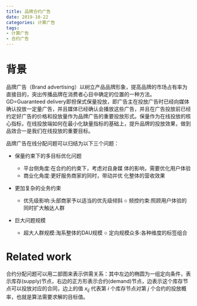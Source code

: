 ```yaml
---
title: 品牌合约广告
date: 2019-10-22
categories: 计算广告
tags:
- 计算广告
- 合约广告
---
```


# 背景

品牌广告（Brand advertising）以树立产品品牌形象，提高品牌的市场占有率为直接目的，突出传播品牌在消费者心目中确定的位置的一种方法。GD=Guaranteed delivery即担保式保量投放，即广告主在投放广告时已经向媒体确认投放一定量广告，并且媒体已经确认会播放这些广告，并且在广告投放前已经约定好广告的价格和投放量作为品牌广告的重要投放形式。保量作为在线投放的核心指标，在线投放端如何在最小化缺量指标的基础上，提升品牌的投放效果，做到品效合一是我们在线投放的重要目标。

<!-- more -->

品牌广告在线分配问题可以归结为以下三个问题：

* 保量约束下的多目标优化问题
  * 平台侧角度:在合约的约束下，考虑对自身媒 体的影响，需要优化用户体验  
  * 商业化角度:更好服务商家的同时，带动并优 化整体的营收效果
  
* 更加复杂的业务约束
  * 优先级影响:头部商家予以适当的优先级倾斜 ๏ 频控约束:照顾用户体验的同时扩大触达人群

* 巨大问题规模
  * 超大人群规模:淘系整体的DAU规模 ๏ 定向规模众多:各种维度的标签组合

# Related work

合约分配问题可以用二部图来表示供需关系：其中左边的椭圆为一组定向条件，表示库存(supply)节点，右边的正方形表示合约(demand)节点，边表示这个库存节点可以投放对应的合同，边上的值 $x_{ij}$ 代表第 $i$ 个库存节点对第 $j$ 个合约的投放概率，也就是算法需要求解的目标值。



